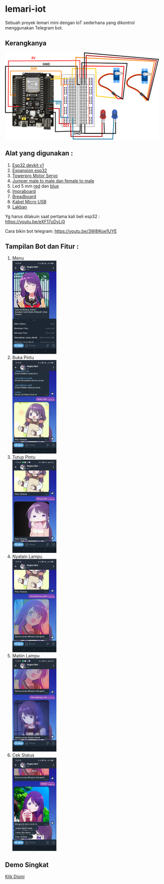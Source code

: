 # lemari-iot
Sebuah proyek lemari mini dengan IoT sederhana yang dikontrol menggunakan Telegram bot.

## Kerangkanya
<img src="https://raw.githubusercontent.com/Jauhariq/lemari-iot/main/image/esp32cuydesain.png" />

## Alat yang digunakan : <br>
1. <a href="https://id.shp.ee/6kzRveS">Esp32 devkit v1</a> <br>
2. <a href="https://id.shp.ee/Z2SktEk">Expansion esp32</a> <br>
3. <a href="https://id.shp.ee/1RL8fiV">Towerpro Motor Servo</a> <br>
4. <a href="https://id.shp.ee/4wtxuih">Jumper male to male dan female to male</a> <br>
5. Led 5 mm <a href="https://id.shp.ee/83QRVft">red</a> dan <a href="https://id.shp.ee/7zR3Chb">blue</a> <br>
6. <a href="https://id.shp.ee/fve5yXU">Impraboard</a> <br>
7. <a href="https://id.shp.ee/98ygqdc">Breadboard</a> <br>
8. <a href="https://id.shp.ee/6kzRveS">Kabel Micro USB</a> <br>
9. <a href="https://id.shp.ee/FYKwbsf">Lakban</a>

Yg harus dilakuin saat pertama kali beli esp32 : <a href="https://youtu.be/eXF17uDvLj0">https://youtu.be/eXF17uDvLj0</a>

Cara bikin bot telegram: <a href="https://youtu.be/3W8lKoe1UYE">https://youtu.be/3W8lKoe1UYE</a>

## Tampilan Bot dan Fitur : <br>
1. Menu <br>
<img src="https://raw.githubusercontent.com/Jauhariq/lemari-iot/main/image/ssmenu.jpeg" alt="Menu Bot" width="30%" height="30%"><br>
2. Buka Pintu <br>
<img src="https://raw.githubusercontent.com/Jauhariq/lemari-iot/main/image/sspintuterbuka.jpeg" alt="Buka Pintu" width="30%" height="30%"><br>
3. Tutup Pintu <br>
<img src="https://raw.githubusercontent.com/Jauhariq/lemari-iot/main/image/sspintutertutup.jpeg" alt="Tutup Pintu" width="30%" height="30%"><br>
4. Nyalain Lampu <br>
<img src="https://raw.githubusercontent.com/Jauhariq/lemari-iot/main/image/sssemualampunyala.jpeg" alt="Menyalakan Lampu" width="30%" height="30%"><br>
5. Matiin Lampu <br>
<img src="https://raw.githubusercontent.com/Jauhariq/lemari-iot/main/image/sssemualampumati.jpeg" alt="Mematikan Lampu" width="30%" height="30%"><br>
6. Cek Status <br>
<img src="https://raw.githubusercontent.com/Jauhariq/lemari-iot/main/image/ssstatus.jpeg" alt="Status" width="30%" height="30%"><br>

## Demo Singkat
<a href="https://github.com/Jauhariq/lemari-iot/raw/main/image/demosingkat.mp4">Klik Disini</a>
